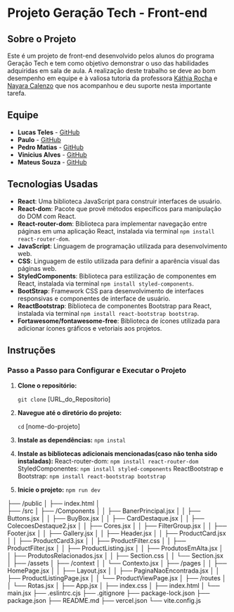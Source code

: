 # Projeto Geração Tech - Front-end

## Sobre o Projeto

Este é um projeto de front-end desenvolvido pelos alunos do programa Geração Tech e tem como objetivo demonstrar o uso das habilidades adquiridas em sala de aula. A realização deste trabalho se deve ao bom desempenho em equipe e à valiosa tutoria da professora [Káthia Rocha](#) e [Nayara Calenzo](#) que nos acompanhou e deu suporte nesta importante tarefa.

## Equipe

- **Lucas Teles** - [GitHub](#)
- **Paulo** - [GitHub](#)
- **Pedro Matias** - [GitHub](#)
- **Vinicius Alves** - [GitHub](#)
- **Mateus Souza** - [GitHub](#)

## Tecnologias Usadas

- **React**: Uma biblioteca JavaScript para construir interfaces de usuário.
- **React-dom**: Pacote que provê métodos específicos para manipulação do DOM com React.
- **React-router-dom**: Biblioteca para implementar navegação entre páginas em uma aplicação React, instalada via terminal `npm install react-router-dom`.
- **JavaScript**: Linguagem de programação utilizada para desenvolvimento web.
- **CSS**: Linguagem de estilo utilizada para definir a aparência visual das páginas web.
- **StyledComponents**: Biblioteca para estilização de componentes em React, instalada via terminal `npm install styled-components`.
- **BootStrap**: Framework CSS para desenvolvimento de interfaces responsivas e componentes de interface de usuário.
- **ReactBootstrap**: Biblioteca de componentes Bootstrap para React, instalada via terminal `npm install react-bootstrap bootstrap`.
- **Fortawesome/fontawesome-free**: Biblioteca de ícones utilizada para adicionar ícones gráficos e vetoriais aos projetos.

## Instruções

### Passo a Passo para Configurar e Executar o Projeto

1. **Clone o repositório:**
   
   `git clone` [URL_do_Repositorio]

2. **Navegue até o diretório do projeto:**

    `cd` [nome-do-projeto]

3. **Instale as dependências:**
    `npm instal`

4. **Instale as bibliotecas adicionais mencionadas(caso não tenha sido instaladas):**
    React-router-dom:
    `npm install react-router-dom`
    StyledComponentes:
    `npm install styled-components`
    ReactBootstrap e Bootstrap:
    `npm install react-bootstrap bootstrap`

5. **Inicie o projeto:**
    `npm run dev`


├── /public
│   ├── index.html
│   
├── /src
│   ├── /Components
│   │   ├── BanerPrincipal.jsx
│   │   ├── Buttons.jsx
│   │   ├── BuyBox.jsx
│   │   ├── CardDestaque.jsx
│   │   ├── ColecoesDestaque2.jsx
│   │   ├── Cores.jsx
│   │   ├── FilterGroup.jsx
│   │   ├── Footer.jsx
│   │   ├── Gallery.jsx
│   │   ├── Header.jsx
│   │   ├── ProductCard.jsx
│   │   ├── ProductCard3.jsx
│   │   ├── ProductFilter.css
│   │   ├── ProductFilter.jsx
│   │   ├── ProductListing.jsx
│   │   ├── ProdutosEmAlta.jsx
│   │   ├── ProdutosRelacionados.jsx
│   │   ├── Section.css
│   │   └── Section.jsx
│   ├── /assets
│   ├── /context
│   │   └── Contexto.jsx
│   ├── /pages
│   │   ├── HomePage.jsx
│   │   ├── Layout.jsx
│   │   ├── PaginaNaoEncontrada.jsx
│   │   ├── ProductListingPage.jsx
│   │   └── ProductViewPage.jsx
│   ├── /routes
│   │   └── Rotas.jsx
│   ├── App.jsx
│   ├── index.css
│   ├── index.html
│   └── main.jsx
├── .eslintrc.cjs
├── .gitignore
├── package-lock.json
├── package.json
├── README.md
├── vercel.json
└── vite.config.js





